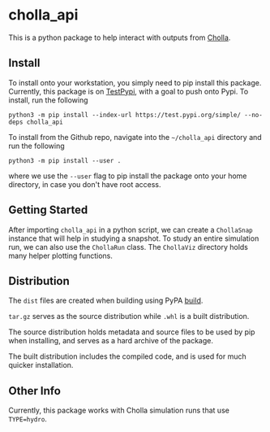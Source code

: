 # cholla_api

This is a python package to help interact with outputs from [Cholla](https://github.com/cholla-hydro/cholla). 

## Install

To install onto your workstation, you simply need to pip install this package. Currently, this package is on [TestPypi](https://test.pypi.org/project/cholla-api/), with a goal to push onto Pypi. To install, run the following

```
python3 -m pip install --index-url https://test.pypi.org/simple/ --no-deps cholla_api
```

To install from the Github repo, navigate into the `~/cholla_api` directory and run the following

``
python3 -m pip install --user .
``

where we use the `--user` flag to pip install the package onto your home directory, in case you don't have root access.

## Getting Started

After importing `cholla_api` in a python script, we can create a `ChollaSnap` instance that will help in studying a snapshot. To study an entire simulation run, we can also use the `ChollaRun` class. The `ChollaViz` directory holds many helper plotting functions.

## Distribution

The `dist` files are created when building using PyPA [build](https://github.com/pypa/build).

`tar.gz` serves as the source distribution while `.whl` is a built distribution. 

The source distribution holds metadata and source files to be used by pip when installing, and serves as a hard archive of the package.

The built distribution includes the compiled code, and is used for much quicker installation.

## Other Info

Currently, this package works with Cholla simulation runs that use `TYPE=hydro`.

